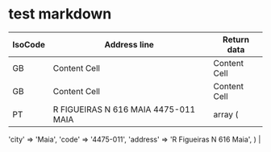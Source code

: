 # test markdown

| IsoCode  | Address line | Return data |
| ------------- | ------------- | ------------- |
| GB  | Content Cell  | Content Cell  |
| GB  | Content Cell  | Content Cell  |
| PT | R FIGUEIRAS N 616 MAIA 4475-011 MAIA | array (
  'city' => 'Maia',
  'code' => '4475-011',
  'address' => 'R Figueiras N 616 Maia',
) |
